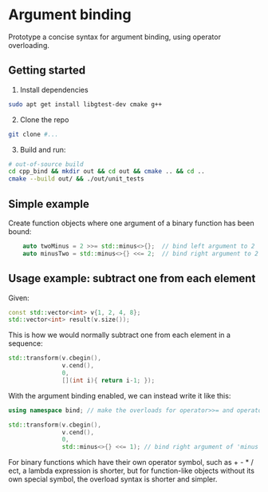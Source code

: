 # Argument binding

Prototype a concise syntax for argument binding, using operator overloading.

## Getting started

1. Install dependencies
```bash
sudo apt get install libgtest-dev cmake g++
```

2. Clone the repo
```bash
git clone #...
```

3. Build and run:
```bash
# out-of-source build
cd cpp_bind && mkdir out && cd out && cmake .. && cd ..
cmake --build out/ && ./out/unit_tests
```

## Simple example

Create function objects where one argument of a binary function has been bound:

```cpp
    auto twoMinus = 2 >>= std::minus<>{};  // bind left argument to 2
    auto minusTwo = std::minus<>{} <<= 2;  // bind right argument to 2
```

## Usage example: subtract one from each element

Given:
```cpp
const std::vector<int> v{1, 2, 4, 8};
std::vector<int> result(v.size());
```

This is how we would normally subtract one from each element in a sequence:
```cpp
std::transform(v.cbegin(),
               v.cend(),
               0,
               [](int i){ return i-1; });
```

With the argument binding enabled, we can instead write it like this:
```cpp
using namespace bind; // make the overloads for operator>>= and operator<<= available

std::transform(v.cbegin(),
               v.cend(),
               0,
               std::minus<>{} <<= 1); // bind right argument of 'minus' to equal 1
```

For binary functions which have their own operator symbol, such as + - * / ect, a lambda expression is shorter, but for
function-like objects without its own special symbol, the overload syntax is shorter and simpler.
